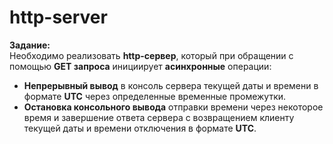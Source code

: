 # http-server

**Задание:** \
Необходимо реализовать **http-сервер**, который при обращении с помощью **GET запроса** инициирует **асинхронные** операции:
- **Непрерывный вывод** в консоль сервера текущей даты и времени в формате **UTC** через определенные временные промежутки.
- **Остановка консольного вывода** отправки времени через некоторое время и завершение ответа сервера с возвращением клиенту текущей даты и времени отключения в формате **UTC**.

